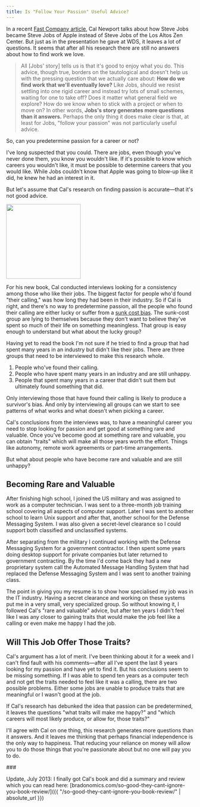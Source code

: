 ```yaml
---
title: Is "Follow Your Passion" Useful Advice?
---
```


In a recent [Fast Company article](http://www.fastcompany.com/3001441/do-steve-jobs-did-dont-follow-your-passion), Cal Newport talks about how Steve Jobs became Steve Jobs of Apple instead of Steve Jobs of the Los Altos Zen Center. But just as in the presentation he gave at WDS, it leaves a lot of questions. It seems that after all his research there are still no answers about how to find work we love.

> All [Jobs' story] tells us is that it's good to enjoy what you do. This advice, though true, borders on the tautological and doesn't help us with the pressing question that we actually care about: **How do we find work that we'll eventually love?** Like Jobs, should we resist settling into one rigid career and instead try lots of small schemes, waiting for one to take off? Does it matter what general field we explore? How do we know when to stick with a project or when to move on? In other words, **Jobs's story generates more questions than it answers.** Perhaps the only thing it does make clear is that, at least for Jobs, "follow your passion" was not particularly useful advice.

So, can you predetermine passion for a career or not?

I've long suspected that you could. There are jobs, even though you've never done them, you know you wouldn't like. If it's possible to know which careers you wouldn't like, it must be possible to determine careers that you would like. While Jobs couldn't know that Apple was going to blow-up like it did, he knew he had an interest in it.

But let's assume that Cal's research on finding passion is accurate—that it's not good advice.

<img class="pullright" width="200" src="{{ '/images/So-Good-Newport.jpg' | absolute_url }}">

For his new book, Cal conducted interviews looking for a consistency among those who like their jobs. The biggest factor for people who'd found "their calling," was how long they had been in their industry. So if Cal is right, and there's no way to predetermine passion, all the people who found their calling are either lucky or suffer from a [sunk cost bias](http://litemind.com/sunk-cost-bias/). The sunk-cost group are lying to themselves because they don't want to believe they've spent so much of their life on something meaningless. That group is easy enough to understand but what about the lucky group?

Having yet to read the book I'm not sure if he tried to find a group that had spent many years in an industry but didn't like their jobs. There are three groups that need to be interviewed to make this research whole.

1. People who've found their calling.
2. People who have spent many years in an industry and are still unhappy.
3. People that spent many years in a career that didn't suit them but ultimately found something that did.

Only interviewing those that have found their calling is likely to produce a survivor's bias. And only by interviewing all groups can we start to see patterns of what works and what doesn't when picking a career.

Cal's conclusions from the interviews was, to have a meaningful career you need to stop looking for passion and get good at something rare and valuable. Once you've become good at something rare and valuable, you can obtain "traits" which will make all those years worth the effort. Things like autonomy, remote work agreements or part-time arrangements.

But what about people who have become rare and valuable and are still unhappy?

## Becoming Rare and Valuable

After finishing high school, I joined the US military and was assigned to work as a computer technician. I was sent to a three-month job training school covering all aspects of computer support. Later I was sent to another school to learn Unix support and after that, another school for the Defense Messaging System. I was also given a secret-level clearance so I could support both classified and unclassified systems.

After separating from the military I continued working with the Defense Messaging System for a government contractor. I then spent some years doing desktop support for private companies but later returned to government contracting. By the time I'd come back they had a new proprietary system call the Automated Message Handling System that had replaced the Defense Messaging System and I was sent to another training class.

The point in giving you my resume is to show how specialised my job was in the IT industry. Having a secret clearance and working on these systems put me in a very small, very specialized group. So without knowing it, I followed Cal's "rare and valuable" advice, but after ten years I didn't feel like I was any closer to gaining traits that would make the job feel like a calling or even make me happy I had the job.

## Will This Job Offer Those Traits?

Cal's argument has a lot of merit. I've been thinking about it for a week and I can't find fault with his comments—after all I've spent the last 8 years looking for my passion and have yet to find it. But his conclusions seem to be missing something. If I was able to spend ten years as a computer tech and not get the traits needed to feel like it was a calling, there are two possible problems. Either some jobs are unable to produce traits that are meaningful or I wasn't good at the job.

If Cal's research has debunked the idea that passion can be predetermined, it leaves the questions "what traits will make me happy?" and "which careers will most likely produce, or allow for, those traits?"

I'll agree with Cal on one thing, this research generates more questions than it answers. And it leaves me thinking that perhaps financial independence is the only way to happiness. That reducing your reliance on money will allow you to do those things that you're passionate about but no one will pay you to do.

\###

Update, July 2013: I finally got Cal's book and did a summary and review which you can read here: [bradonomics.com/so-good-they-cant-ignore-you-book-review/]({{ "/so-good-they-cant-ignore-you-book-review/" | absolute_url }})
